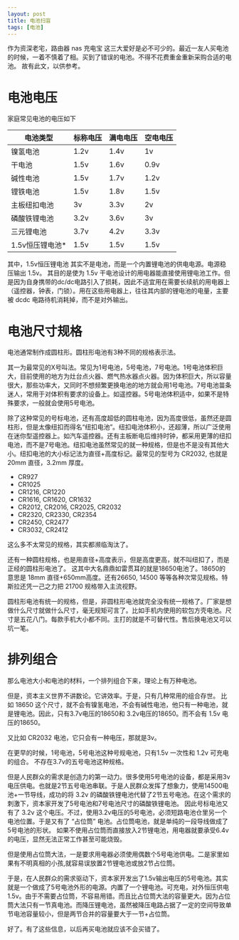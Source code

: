 ```yaml
---
layout: post
title: 电池扫盲
tags: [电池]
---
```


作为资深老宅，路由器 nas 充电宝 这三大爱好是必不可少的。最近一友人买电池的时候，一着不慎着了相。买到了错误的电池。不得不花费重金重新采购合适的电池。
故有此文，以供参考。

# 电池电压

家庭常见电池的电压如下

| 电池类型    | 标称电压  | 满电电压 | 空电电压 |
|  ----  | ----  |  ----  | ----  |
| 镍氢电池  | 1.2v | 1.4v | 1v |
| 干电池  | 1.5v | 1.6v | 0.9v |
| 碱性电池  | 1.5v | 1.7v | 1.2v |
| 锂铁电池  | 1.5v | 1.8v | 1.5v |
| 主板纽扣电池  | 3v | 3.3v | 2v |
| 磷酸铁锂电池  | 3.2v | 3.6v | 3v |
| 三元锂电池  | 3.7v | 4.2v | 3.3v |
| 1.5v恒压锂电池\*  | 1.5v | 1.5v | 1.5v |


其中，1.5v恒压锂电池 其实不是电池，而是一个内置锂电池的供电电源。电源稳压输出 1.5v。
其目的是使为 1.5v 干电池设计的用电器能直接使用锂电池工作。但是因为自身携带的dc/dc电路引入了损耗，因此不适宜用在需要长续航的用电器上（遥控器，钟表，门锁）。用在这些用电器上，往往其内部的锂电池的电量，主要被 dcdc 电路待机消耗掉，而不是对外输出。

# 电池尺寸规格

电池通常制作成圆柱形。圆柱形电池有3种不同的规格表示法。

其一为最常见的X号叫法。常见为1号电池，5号电池，7号电池。1号电池体积巨大，目前使用的地方为灶台点火器、燃气热水器点火器。因为体积巨大，所以容量很大，那些功率大，又同时不想频繁更换电池的地方就会用1号电池。7号电池苗条迷人，常用于对体积有要求的设备上。如遥控器。5号电池体积适中，如果不是特殊要求，一般就会使用5号电池。

除了这种常见的号标电池，还有高度超低的圆柱电池，因为高度很低，虽然还是圆柱形，但是太像纽扣而得名“纽扣电池”。纽扣电池体积小，还超薄，所以广泛使用在迷你型遥控器上。如汽车遥控器。还有主板断电后维持时钟，都采用更薄的纽扣电池，而不是7号电池。纽扣电池虽然常见的就一种规格，但是也不是没有其他大小。纽扣电池的大小标记法为直径+高度标记。最常见的型号为 CR2032, 也就是 20mm 直径，3.2mm 厚度。

- CR927
- CR1025
- CR1216, CR1220
- CR1616, CR1620, CR1632
- CR2012, CR2016, CR2025, CR2032
- CR2320, CR2330, CR2354
- CR2450, CR2477
- CR3032, CR2412

这么多不太常见的规格，其实都濒临淘汰了。

还有一种圆柱规格，也是用直径+高度表示，但是高度更高，就不叫纽扣了，而是正经的圆柱形电池了。
这其中大名鼎鼎如雷贯耳的就是18650电池了。18650的意思是 18mm 直径+650mm高度。还有26650, 14500 等等各种次常见规格。特斯拉还凭一己之力把 21700 规格带入主流视野。


圆柱形电池有统一的规格，但是，非圆柱形电池就完全没有统一规格了。厂家是想做什么尺寸就做什么尺寸，毫无规矩可言了。比如手机内使用的软包方壳电池。尺寸是五花八门。每款手机大小都不同。主打的就是不可替代性。售后换电池又可以坑一笔。

# 排列组合

那么电池大小和电池的材料，一个排列组合下来，理论上有万种电池。

但是，资本主义世界不讲数论。它讲效率。于是，只有几种常用的组合存世。
比如 18650 这个尺寸，就不会有镍氢电池，不会有碱性电池，他只有一种电池，就是锂电池。因此，只有3.7v电压的18650和 3.2v电压的18650。而不会有 1.5v 电压的18650。

又比如 CR2032 电池，它只会有一种电压，那就是3v。

在更早的时候，1号电池，5号电池这种号规电池，只有1.5v 一次性和 1.2v 可充电的组合。
不存在3.7v的五号电池这种规格。

但是人民群众的需求是创造力的第一动力。很多使用5号电池的设备，都是采用3v电压供电。也就是2节五号电池串联。于是人民群众发挥了想象力，使用14500电池+一节导线，成功的将 3.2v 的磷酸铁锂电池代替了2节五号电池。在这个需求的刺激下，资本家开发了5号电池和7号电池尺寸的磷酸铁锂电池。
因此号标电池又有了 3.2v 这个电压。不过，使用3.2v电压的5号电池，必须短路电池仓里另一个电池位置。于是又有了 “占位筒” 电池。占位筒电池，就是单纯的一段导线做成了5号电池的形状。
如果不使用占位筒而直接放入2节锂电池，用电器就要承受6.4v的电压，显然无法正常工作甚至可能烧毁。

但是使用占位筒大法，一是要求用电器必须使用偶数个5号电池供电。二是家里如果有不明真相的小孩,就容易误放置2节锂电池或放2节占位筒。

于是，在人民群众的需求驱动下，资本家开发出了1.5v输出电压的5号电池。其实就是一个做成了5号电池外形的电源。内置了一个锂电池。可充电，对外恒压供电1.5v。由于不需要占位筒，不容易用错。而且比占位筒大法的容量更大。因为占位筒大法只有一节真电池。而降压锂电池，虽然被降压电路占据了一定的空间导致单节电池容量较小，但是两节合并的容量要大于一节+占位筒。

好了。有了这些信息，以后再买电池就应该不会买错了。


